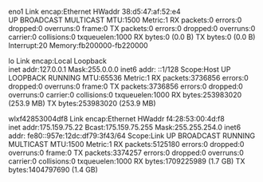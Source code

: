 eno1      Link encap:Ethernet  HWaddr 38:d5:47:af:52:e4  
          UP BROADCAST MULTICAST  MTU:1500  Metric:1
          RX packets:0 errors:0 dropped:0 overruns:0 frame:0
          TX packets:0 errors:0 dropped:0 overruns:0 carrier:0
          collisions:0 txqueuelen:1000 
          RX bytes:0 (0.0 B)  TX bytes:0 (0.0 B)
          Interrupt:20 Memory:fb200000-fb220000 

lo        Link encap:Local Loopback  
          inet addr:127.0.0.1  Mask:255.0.0.0
          inet6 addr: ::1/128 Scope:Host
          UP LOOPBACK RUNNING  MTU:65536  Metric:1
          RX packets:3736856 errors:0 dropped:0 overruns:0 frame:0
          TX packets:3736856 errors:0 dropped:0 overruns:0 carrier:0
          collisions:0 txqueuelen:1000 
          RX bytes:253983020 (253.9 MB)  TX bytes:253983020 (253.9 MB)

wlxf42853004df8 Link encap:Ethernet  HWaddr f4:28:53:00:4d:f8  
          inet addr:175.159.75.22  Bcast:175.159.75.255  Mask:255.255.254.0
          inet6 addr: fe80::957e:12dc:df79:3f43/64 Scope:Link
          UP BROADCAST RUNNING MULTICAST  MTU:1500  Metric:1
          RX packets:5125180 errors:0 dropped:0 overruns:0 frame:0
          TX packets:3374257 errors:0 dropped:0 overruns:0 carrier:0
          collisions:0 txqueuelen:1000 
          RX bytes:1709225989 (1.7 GB)  TX bytes:1404797690 (1.4 GB)

